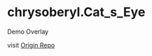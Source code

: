 # chrysoberyl.Cat_s_Eye

Demo Overlay

visit [Origin Repo](https://github.com/laiglinne-ff/TheStone.chrysoberyl)
